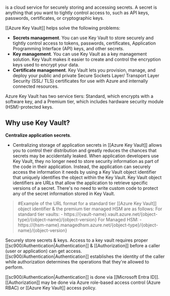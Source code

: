 is a cloud service for securely storing and accessing secrets. A secret is anything that you want to tightly control access to, such as API keys, passwords, certificates, or cryptographic keys.

[[Azure Key Vault]] helps solve the following problems:
- **Secrets management**. You can use Key Vault to store securely and tightly control access to tokens, passwords, certificates, Application Programming Interface (API) keys, and other secrets.
- **Key management**. You can use Key Vault as a key management solution. Key Vault makes it easier to create and control the encryption keys used to encrypt your data.
- **Certificate management**. Key Vault lets you provision, manage, and deploy your public and private Secure Sockets Layer/ Transport Layer Security (SSL/ TLS) certificates for use with Azure and internally connected resources.

Azure Key Vault has two service tiers: Standard, which encrypts with a software key, and a Premium tier, which includes hardware security module (HSM)-protected keys.
## Why use Key Vault?
**Centralize application secrets**. 
- Centralizing storage of application secrets in [[Azure Key Vault]] allows you to control their distribution and greatly reduces the chances that secrets may be accidentally leaked. When application developers use Key Vault, they no longer need to store security information as part of the code in their application. Instead, the application can securely access the information it needs by using a Key Vault object identifier that uniquely identifies the object within the Key Vault. Key Vault object identifiers are URLs that allow the application to retrieve specific versions of a secret. There's no need to write custom code to protect any of the secret information stored in Key Vault.
>	#Example of the URL format for a standard tier [[Azure Key Vault]] object identifier & the premium tier managed HSM are as follows:
>		For standard tier vaults:
>		- https://{vault-name}.vault.azure.net/{object-type}/{object-name}/{object-version}
>		For Managed HSM:
>		- https://{hsm-name}.managedhsm.azure.net/{object-type}/{object-name}/{object-version}

Securely store secrets & keys. Access to a key vault requires proper [[sc900/Authentication|Authentication]] & [[Authorization]] before a caller (user or application) can get access. [[sc900/Authentication|Authentication]] establishes the identity of the caller while authorization determines the operations that they're allowed to perform.

[[sc900/Authentication|Authentication]] is done via [[Microsoft Entra ID]]. [[Authorization]] may be done via Azure role-based access control (Azure RBAC) or [[Azure Key Vault]] access policy.

